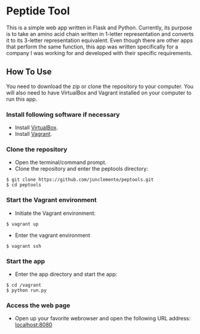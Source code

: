 # Peptide Tool

This is a simple web app written in Flask and Python.
Currently, its purpose is to take an amino acid chain written in 1-letter representation and
converts it to its 3-letter representation equivalent. Even though there are other apps that perform the same function, this app was written specifically for a company I was working for and developed with their specific requirements.

## How To Use
You need to download the zip or clone the repository to your computer. You will also need to have VirtualBox and Vagrant installed on your computer to run this app.

### Install following software if necessary
* Install [VirtualBox](https://www.virtualbox.org).
* Install [Vagrant](https://www.vagrantup.com).

### Clone the repository
* Open the terminal/command prompt.
* Clone the repository and enter the peptools directory:

```
$ git clone https://github.com/junclemente/peptools.git
$ cd peptools
```

### Start the Vagrant environment

* Initiate the Vagrant environment:

```
$ vagrant up
```

* Enter the vagrant environment

```
$ vagrant ssh
```

### Start the app
* Enter the app directory and start the app:

```
$ cd /vagrant
$ python run.py
```

### Access the web page
* Open up your favorite webrowser and open the following URL address:
[localhost:8080](http://localhost:8080)


